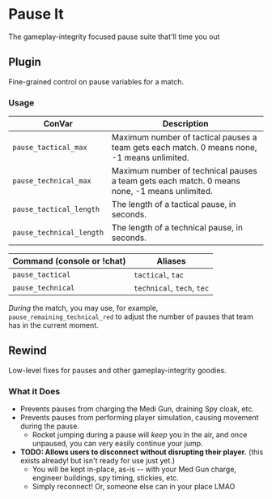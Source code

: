 # Pause It
The gameplay-integrity focused pause suite that'll time you out

## Plugin
Fine-grained control on pause variables for a match.

### Usage
| ConVar                   | Description  |
|--------------------------|--------------|
| `pause_tactical_max`     | Maximum number of tactical pauses a team gets each match. 0 means none, -1 means unlimited. |
| `pause_technical_max`    | Maximum number of technical pauses a team gets each match. 0 means none, -1 means unlimited. |
| `pause_tactical_length`  | The length of a tactical pause, in seconds. |
| `pause_technical_length` | The length of a technical pause, in seconds. |

| Command (console or !chat) | Aliases |
|----------------------------|---------|
| `pause_tactical`           | `tactical`, `tac` |
| `pause_technical`          | `technical`, `tech`, `tec` |

_During_ the match, you may use, for example, `pause_remaining_technical_red` to adjust the number of pauses that team has in the current moment.

## Rewind
Low-level fixes for pauses and other gameplay-integrity goodies.

### What it Does
- Prevents pauses from charging the Medi Gun, draining Spy cloak, etc.
- Prevents pauses from performing player simulation, causing movement during the pause.
  - Rocket jumping during a pause will _keep_ you in the air, and once unpaused, you can very easily continue your jump.
- **TODO: Allows users to disconnect without disrupting their player.** (this exists already! but isn't ready for use just yet.)
  - You will be kept in-place, as-is -- with your Med Gun charge, engineer buildings, spy timing, stickies, etc.
  - Simply reconnect! Or, someone else can in your place LMAO
